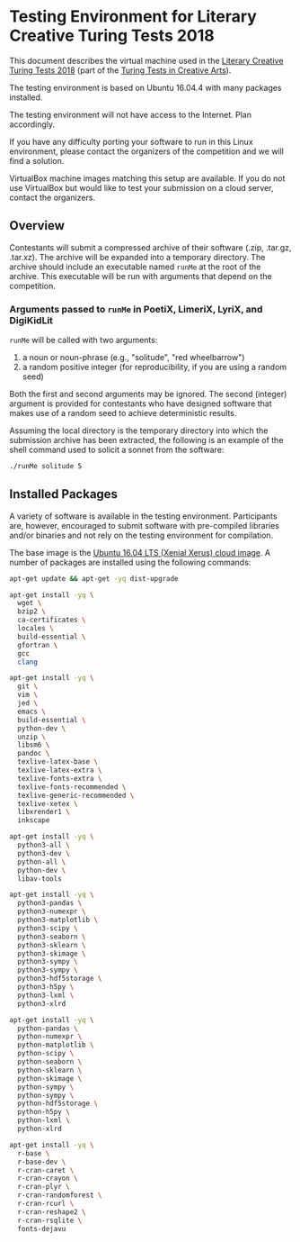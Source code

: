Testing Environment for Literary Creative Turing Tests 2018
===========================================================

This document describes the virtual machine used in the [Literary Creative Turing Tests 2018](http://bregman.dartmouth.edu/turingtests/Literary2018) (part of the [Turing Tests in Creative Arts](ttca)).

[ttca]: http://bregman.dartmouth.edu/turingtests/

The testing environment is based on Ubuntu 16.04.4 with many packages installed.

The testing environment will not have access to the Internet. Plan accordingly.

If you have any difficulty porting your software to run in this Linux
environment, please contact the organizers of the competition and we will find
a solution.

VirtualBox machine images matching this setup are available. If you do not use
VirtualBox but would like to test your submission on a cloud server, contact
the organizers.

Overview
--------

Contestants will submit a compressed archive of their software (.zip, .tar.gz,
.tar.xz). The archive will be expanded into a temporary directory. The archive
should include an executable named ``runMe`` at the root of the archive. This
executable will be run with arguments that depend on the competition.

### Arguments passed to ``runMe`` in PoetiX, LimeriX, LyriX, and DigiKidLit

``runMe`` will be called with two arguments:

1. a noun or noun-phrase (e.g., "solitude", "red wheelbarrow")
2. a random positive integer (for reproducibility, if you are using a random seed)

Both the first and second arguments may be ignored. The second (integer) argument is provided for 
contestants who have designed software that makes use of a random seed to achieve deterministic results.

Assuming the local directory is the temporary directory into which the
submission archive has been extracted, the following is an example of the shell
command used to solicit a sonnet from the software:

```bash
./runMe solitude 5
```

Installed Packages
------------------

A variety of software is available in the testing environment. Participants
are, however, encouraged to submit software with pre-compiled libraries and/or
binaries and not rely on the testing environment for compilation.

The base image is the [Ubuntu 16.04 LTS (Xenial Xerus) cloud
image](https://cloud-images.ubuntu.com/xenial/current/). A number of packages
are installed using the following commands:

```bash
apt-get update && apt-get -yq dist-upgrade

apt-get install -yq \
  wget \
  bzip2 \
  ca-certificates \
  locales \
  build-essential \
  gfortran \
  gcc
  clang

apt-get install -yq \
  git \
  vim \
  jed \
  emacs \
  build-essential \
  python-dev \
  unzip \
  libsm6 \
  pandoc \
  texlive-latex-base \
  texlive-latex-extra \
  texlive-fonts-extra \
  texlive-fonts-recommended \
  texlive-generic-recommended \
  texlive-xetex \
  libxrender1 \
  inkscape

apt-get install -yq \
  python3-all \
  python3-dev \
  python-all \
  python-dev \
  libav-tools

apt-get install -yq \
  python3-pandas \
  python3-numexpr \
  python3-matplotlib \
  python3-scipy \
  python3-seaborn \
  python3-sklearn \
  python3-skimage \
  python3-sympy \
  python3-sympy \
  python3-hdf5storage \
  python3-h5py \
  python3-lxml \
  python3-xlrd

apt-get install -yq \
  python-pandas \
  python-numexpr \
  python-matplotlib \
  python-scipy \
  python-seaborn \
  python-sklearn \
  python-skimage \
  python-sympy \
  python-sympy \
  python-hdf5storage \
  python-h5py \
  python-lxml \
  python-xlrd

apt-get install -yq \
  r-base \
  r-base-dev \
  r-cran-caret \
  r-cran-crayon \
  r-cran-plyr \
  r-cran-randomforest \
  r-cran-rcurl \
  r-cran-reshape2 \
  r-cran-rsqlite \
  fonts-dejavu
```
